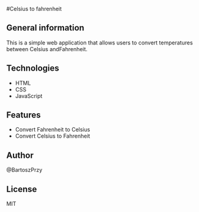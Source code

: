 #Celsius to fahrenheit

## General information
This is a simple web application that allows users to convert temperatures between Celsius andFahrenheit.

## Technologies
* HTML
* CSS
* JavaScript
## Features
* Convert Fahrenheit to Celsius
* Convert Celsius to Fahrenheit
## Author
@BartoszPrzy
## License
MIT
